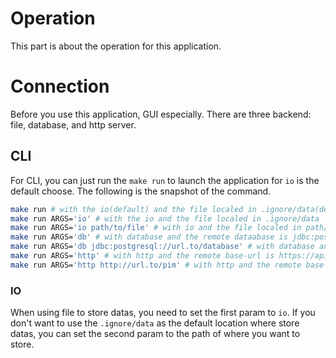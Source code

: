 Operation
===

This part is about the operation for this application.

# Connection

Before you use this application, GUI especially. There are three backend: file, database, and http server.

## CLI

For CLI, you can just run the `make run` to launch the application for `io` is the default choose.
The following is the snapshot of the command.

```bash
make run # with the io(default) and the file localed in .ignore/data(default)
make run ARGS='io' # with the io and the file localed in .ignore/data
make run ARGS='io path/to/file' # with io and the file localed in path/to/file
make run ARGS='db' # with database and the remote dataabase is jdbc:postgresql://api.qinka.pro:54321/postgres(default)
make run ARGS='db jdbc:postgresql://url.to/database' # with database and the remote dataabase is jdbc:postgresql://url.to/database
make run ARGS='http' # with http and the remote base-url is https://api.qinka.pro/pim(default)
make run ARGS='http http://url.to/pim' # with http and the remote base-url is http://url.to/pim
```

### IO

When using file to store datas, you need to set the first param to `io`. If you don't want
to use the `.ignore/data` as the default location where store datas, you can set the second param to the path of where you want to store.